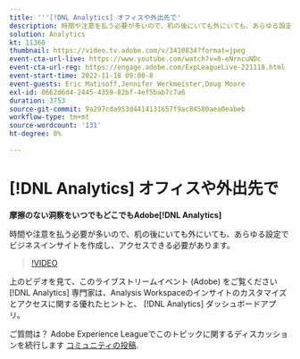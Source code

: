 ```yaml
---
title: '''[!DNL Analytics] オフィスや外出先で'
description: 時間や注意を払う必要が多いので、机の後にいても外にいても、あらゆる設定でビジネスインサイトを作成し、アクセスできる必要があります。
solution: Analytics
kt: 11360
thumbnail: https://video.tv.adobe.com/v/3410834?format=jpeg
event-cta-url-live: https://www.youtube.com/watch?v=0-eNrncuNDc
event-cta-url-reg: https://engage.adobe.com/ExpLeagueLive-221118.html
event-start-time: 2022-11-18 09:00-8
event-guests: Eric Matisoff,Jennifer Werkmeister,Doug Moore
exl-id: 0662d6d4-2445-4359-82bf-4ef5bab7c7a6
duration: 3753
source-git-commit: 9a297cda953d4414131657f9ac84580aea0eabeb
workflow-type: tm+mt
source-wordcount: '131'
ht-degree: 0%

---
```


# [!DNL Analytics] オフィスや外出先で

**摩擦のない洞察をいつでもどこでもAdobe[!DNL Analytics]**

時間や注意を払う必要が多いので、机の後にいても外にいても、あらゆる設定でビジネスインサイトを作成し、アクセスできる必要があります。

>[!VIDEO](https://video.tv.adobe.com/v/3410834/?quality=12&learn=on)

上のビデオを見て、このライブストリームイベント (Adobe) をご覧ください [!DNL Analytics] 専門家は、Analysis Workspaceのインサイトのカスタマイズとアクセスに関する優れたヒントと、 [!DNL Analytics] ダッシュボードアプリ。

ご質問は？ Adobe Experience Leagueでこのトピックに関するディスカッションを続行します [コミュニティの投稿](https://experienceleaguecommunities.adobe.com/t5/adobe-analytics-discussions/experience-league-live-post-session-discussion-analytics-in-the/m-p/558787#M3037).
